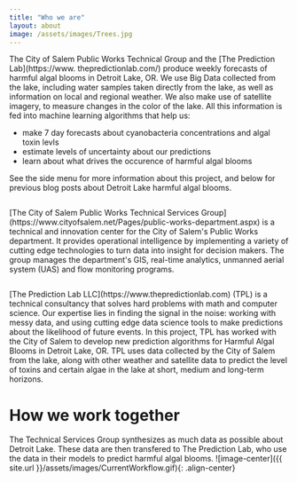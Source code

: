 ```yaml
---
title: "Who we are"
layout: about
image: /assets/images/Trees.jpg
---
```

The City of Salem Public Works Technical Group and the [The Prediction Lab](https://www.             thepredictionlab.com/) produce weekly forecasts of harmful algal blooms in Detroit Lake, OR. We use  Big Data collected from the lake, including water samples taken directly from the lake, as well as information on local and regional weather. We also make use of satellite imagery, to measure    changes in the color of the lake. All this information is fed into machine learning algorithms   that help us:

  - make 7 day forecasts about cyanobacteria concentrations and algal toxin levls
  - estimate levels of uncertainty about our predictions
  - learn about what drives the occurence of harmful algal blooms

See the side menu for more information about this project, and below for previous blog posts about   Detroit Lake harmful algal blooms.

<figure style="width: 310px" class="align-left">
  <img src="{{ site.url }}/assets/images/Salem.jpg" alt="">
</figure>
[The City of Salem Public Works Technical Services Group](https://www.cityofsalem.net/Pages/public-works-department.aspx) is a technical and innovation center for the City of Salem's Public Works department. It provides operational intelligence by implementing a variety of cutting edge technologies to turn data into insight for decision makers. The group  manages the department's GIS, real-time analytics, unmanned aerial system (UAS) and flow monitoring programs. 

<figure style="width: 280px" class="align-left">
  <img src="{{ site.url }}/assets/images/TPL_LOGO.jpg" alt="">
</figure>
[The Prediction Lab LLC](https://www.thepredictionlab.com) (TPL) is a technical consultancy that solves hard problems with math and computer science. Our expertise lies in finding the signal in the noise: working with messy data, and using cutting edge data science tools to make predictions about the likelihood of future events. In this project, TPL has worked with the City of Salem to develop new prediction algorithms for Harmful Algal Blooms in Detroit Lake, OR. TPL uses data collected by the City of Salem from the lake, along with other weather and satellite data to predict the level of toxins and certain algae in the lake at short, medium and long-term horizons. 

# How we work together
The Technical Services Group synthesizes as much data as possible about Detroit Lake. These data are then transfered to The Prediction Lab, who use the data in their models to predict harmful algal blooms.
![image-center]({{ site.url }}/assets/images/CurrentWorkflow.gif){: .align-center}


